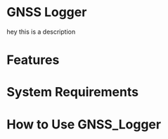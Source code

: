# GNSS Logger
hey this is a description

# Features

# System Requirements

# How to Use GNSS_Logger
